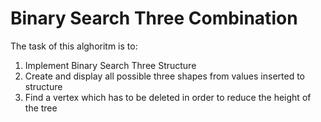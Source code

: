
# Binary Search Three Combination
The task of this alghoritm is to:
1. Implement Binary Search Three Structure
2. Create and display all possible three shapes from values inserted to structure
3. Find a vertex which has to be deleted in order to reduce the height of the tree
